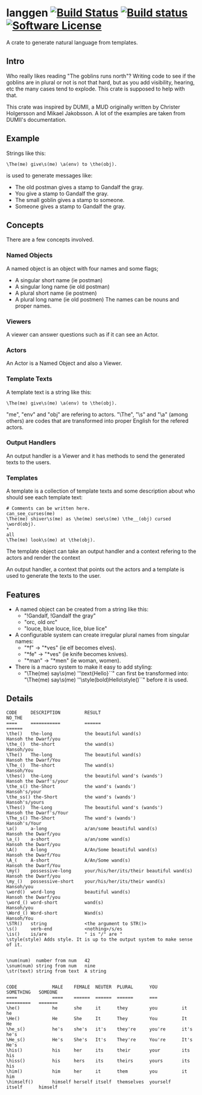 # langgen [![Build Status](https://travis-ci.org/bofh69/langgen.svg?branch=master)](https://travis-ci.org/bofh69/langgen) [![Build status](https://ci.appveyor.com/api/projects/status/6llxcykk8gqj1eig?svg=true)](https://ci.appveyor.com/project/bofh69/langgen) [![Software License](https://img.shields.io/badge/license-MIT-brightgreen.svg)](LICENSE)
A crate to generate natural language from templates.

## Intro
Who really likes reading "The goblins runs north"?
Writing code to see if the goblins are in plural or not is not that hard,
but as you add visibility, hearing, etc the many cases tend to explode.
This crate is supposed to help with that.

This crate was inspired by DUMII, a MUD originally written by Christer Holgersson and Mikael Jakobsson. A lot of the examples are taken from DUMII's documentation.


## Example
Strings like this:
```
\The(me) give\s(me) \a(env) to \the(obj).
```
is used to generate messages like:
* The old postman gives a stamp to Gandalf the gray.
* You give a stamp to Gandalf the gray.
* The small goblin gives a stamp to someone.
* Someone gives a stamp to Gandalf the gray.

## Concepts
There are a few concepts involved.

### Named Objects
A named object is an object with four names and some flags;
* A singular short name (ie postman)
* A singular long name (ie old postman)
* A plural short name  (ie postmen)
* A plural long name (ie old postmen)
The names can be nouns and proper names.

### Viewers
A viewer can answer questions such as if it can see an Actor.

### Actors
An Actor is a Named Object and also a Viewer.

### Template Texts
A template text is a string like this:
```
\The(me) give\s(me) \a(env) to \the(obj).
```
"me", "env" and "obj" are refering to actors.
"\The", "\s" and "\a" (among others) are codes that are transformed into
proper English for the refered actors.

### Output Handlers
An output handler is a Viewer and it has methods to send
the generated texts to the users.

### Templates
A template is a collection of template texts and some description about
who should see each template text:
```
# Comments can be written here.
can_see_curses(me)
\The(me) shiver\s(me) as \he(me) see\s(me) \the__(obj) cursed \word(obj).
*
all
\The(me) look\s(me) at \the(obj).
```
The template object can take an output handler and a context refering to
the actors and render the context

An output handler, a context that points out the actors and a template
is used to generate the texts to the user.

## Features
* A named object can be created from a string like this:
  * "!Gandalf, !Gandalf the gray"
  * "orc, old orc"  
  * "louce, blue louce, lice, blue lice"
* A configurable system can create irregular plural names from singular names:
  * "\*f" -> "\*ves" (ie elf becomes elves).
  * "\*fe" -> "\*ves" (ie knife becomes knives).
  * "\*man" -> "\*men" (ie woman, women).
* There is a macro system to make it easy to add styling:
  * "\The(me) say\s(me) ''\text{Hello}\``" can first be transformed into:
    "\The(me) say\s(me) ''\style(bold)Hello\style()\``" before it is used.

## Details

```
CODE     DESCRIPTION         RESULT                                      NO_THE
====     ===========         ======                                      ======
\the()   the-long            the beautiful wand(s)                       Hansoh the Dwarf/you
\the_()  the-short           the wand(s)                                 Hansoh/you
\The()   The-long            The beautiful wand(s)                       Hansoh the Dwarf/You
\The_()  The-short           The wand(s)                                 Hansoh/You
\thes()  the-Long            the beautiful wand's (wands')               Hansoh the Dwarf's/your
\the_s() the-Short           the wand's (wands')                         Hansoh's/your
\the_ss() the-Short          the wand's (wands')                         Hansoh's/yours
\Thes()  The-Long            The beautiful wand's (wands')               Hansoh the Dwarf's/Your
\The_s() The-Short           The wand's (wands')                         Hansoh's/Your
\a()     a-long              a/an/some beautiful wand(s)                 Hansoh the Dwarf/you
\a_()    a-short             a/an/some wand(s)                           Hansoh the Dwarf/you
\A()     A-long              A/An/Some beautiful wand(s)                 Hansoh the Dwarf/You
\A_(     A-short             A/An/Some wand(s)                           Hansoh the Dwarf/You
\my()    possessive-long     your/his/her/its/their beautiful wand(s)    Hansoh the Dwarf/you
\my_()   possessive-short    your/his/her/its/their wand(s)              Hansoh/you
\word()  word-long           beautiful wand(s)                           Hansoh the Dwarf/you
\word_() word-short          wand(s)                                     Hansoh/you
\Word_() Word-short          Wand(s)                                     Hansoh/You
\STR()   string              <the argument to STR()>
\s()     verb-end            <nothing>/s/es
\is()    is/are              " is "/" are "
\style(style) Adds style. It is up to the output system to make sense of it.


\num(num)  number from num   42
\snum(num) string from num   nine
\str(text) string from text  A string


CODE             MALE    FEMALE  NEUTER  PLURAL      YOU         SOMETHING   SOMEONE
====             ====    ======  ======  ======      ===         =========   =======
\he()            he      she     it      they        you         it          he
\He()            He      She     It      They        You         It          He
\he_s()          he's    she's   it's    they're     you're      it's        he's
\He_s()          He's    She's   It's    They're     You're      It's        He's
\his()           his     her     its     their       your        its         his
\hiss()          his     hers    its     theirs      yours       its         his
\him()           him     her     it      them        you         it          him
\himself()       himself herself itself  themselves  yourself    itself      himself

```
